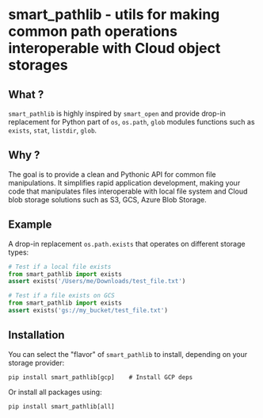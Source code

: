 # smart_pathlib - utils for making common path operations interoperable with Cloud object storages

## What ?

`smart_pathlib` is highly inspired by `smart_open` and provide drop-in
replacement for Python part of `os`, `os.path`, `glob` modules functions such as
`exists`, `stat`, `listdir`, `glob`.

## Why ?

The goal is to provide a clean and Pythonic API for common file manipulations.
It simplifies rapid application development, making your code that manipulates
files interoperable with local file system and Cloud blob storage solutions
such as S3, GCS, Azure Blob Storage.

## Example

A drop-in replacement `os.path.exists` that operates on different storage types:

```python
# Test if a local file exists
from smart_pathlib import exists
assert exists('/Users/me/Downloads/test_file.txt')
```

```python
# Test if a file exists on GCS
from smart_pathlib import exists
assert exists('gs://my_bucket/test_file.txt')
```

## Installation

You can select the "flavor" of `smart_pathlib` to install, depending on your
storage provider:

```
pip install smart_pathlib[gcp]    # Install GCP deps
```

Or install all packages using:
```
pip install smart_pathlib[all]
```
